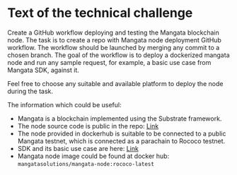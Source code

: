 # Text of the technical challenge

Create a GitHub workflow deploying and testing the Mangata blockchain node. The task is to create a repo with Mangata node deployment GitHub workflow.
The workflow should be launched by merging any commit to a chosen branch.
The goal of the workflow is to deploy a dockerized mangata node and run any sample request, for example, a basic use case from Mangata SDK, against it.

Feel free to choose any suitable and available platform to deploy the node during the task.

The information which could be useful:

- Mangata is a blockchain implemented using the Substrate framework.
- The node source code is public in the repo: [Link](https://github.com/mangata-finance/mangata-node)
- The node provided in dockerhub is suitable to be connected to a public Mangata testnet, which is connected as a parachain to Rococo testnet.
- SDK and its basic use case are here: [Link](https://github.com/mangata-finance/mangata-sdk)
- Mangata node image could be found at docker hub: `mangatasolutions/mangata-node:rococo-latest`